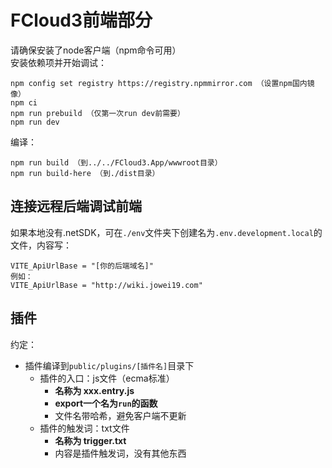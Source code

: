 # FCloud3前端部分
请确保安装了node客户端（npm命令可用）  
安装依赖项并开始调试：
```
npm config set registry https://registry.npmmirror.com （设置npm国内镜像）
npm ci
npm run prebuild （仅第一次run dev前需要）
npm run dev
```
编译：
```
npm run build （到../../FCloud3.App/wwwroot目录）
npm run build-here （到./dist目录）
```
## 连接远程后端调试前端
如果本地没有.netSDK，可在`./env`文件夹下创建名为`.env.development.local`的文件，内容写：
```
VITE_ApiUrlBase = "[你的后端域名]"
例如：
VITE_ApiUrlBase = "http://wiki.jowei19.com"
```
## 插件
约定：
- 插件编译到`public/plugins/[插件名]`目录下
    - 插件的入口：js文件（ecma标准）
        - **名称为 xxx.entry.js**
        - **export一个名为`run`的函数**
        - 文件名带哈希，避免客户端不更新
    - 插件的触发词：txt文件
        - **名称为 trigger.txt**
        - 内容是插件触发词，没有其他东西
